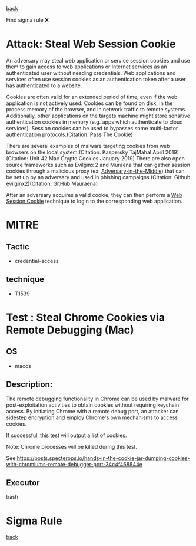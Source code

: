 
[back](../index.md)

Find sigma rule :x: 

# Attack: Steal Web Session Cookie 

An adversary may steal web application or service session cookies and use them to gain access to web applications or Internet services as an authenticated user without needing credentials. Web applications and services often use session cookies as an authentication token after a user has authenticated to a website.

Cookies are often valid for an extended period of time, even if the web application is not actively used. Cookies can be found on disk, in the process memory of the browser, and in network traffic to remote systems. Additionally, other applications on the targets machine might store sensitive authentication cookies in memory (e.g. apps which authenticate to cloud services). Session cookies can be used to bypasses some multi-factor authentication protocols.(Citation: Pass The Cookie)

There are several examples of malware targeting cookies from web browsers on the local system.(Citation: Kaspersky TajMahal April 2019)(Citation: Unit 42 Mac Crypto Cookies January 2019) There are also open source frameworks such as Evilginx 2 and Muraena that can gather session cookies through a malicious proxy (ex: [Adversary-in-the-Middle](https://attack.mitre.org/techniques/T1557)) that can be set up by an adversary and used in phishing campaigns.(Citation: Github evilginx2)(Citation: GitHub Mauraena)

After an adversary acquires a valid cookie, they can then perform a [Web Session Cookie](https://attack.mitre.org/techniques/T1550/004) technique to login to the corresponding web application.

# MITRE
## Tactic
  - credential-access


## technique
  - T1539


# Test : Steal Chrome Cookies via Remote Debugging (Mac)
## OS
  - macos


## Description:
The remote debugging functionality in Chrome can be used by malware for post-exploitation activities to obtain cookies without requiring keychain access. By initiating Chrome with a remote debug port, an attacker can sidestep encryption and employ Chrome's own mechanisms to access cookies.

If successful, this test will output a list of cookies.

Note: Chrome processes will be killed during this test.

See https://posts.specterops.io/hands-in-the-cookie-jar-dumping-cookies-with-chromiums-remote-debugger-port-34c4f468844e

## Executor
bash

# Sigma Rule


[back](../index.md)
